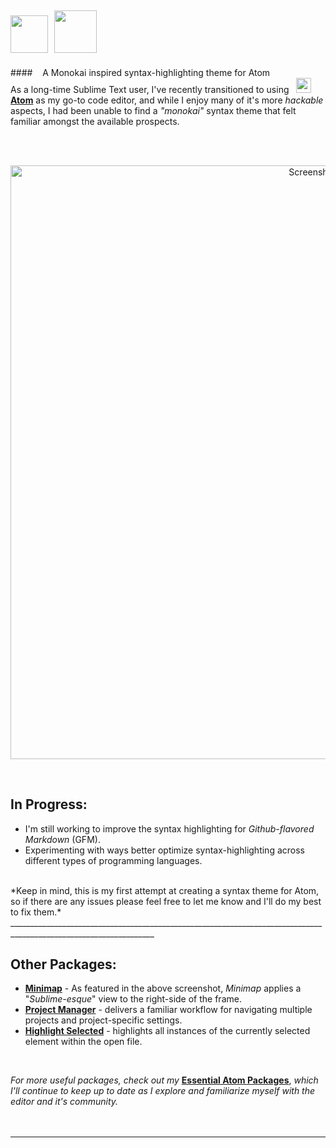 <img src="http://plainicon.com/dboard/userprod/2800_a1826/prod_thumb/plainicon.com-50183-512px-db3.png" height="60"/>&nbsp; <img src="http://i32.photobucket.com/albums/d2/therealbrettstevenson/Github/Atomic%20Monokai/atomic_zpsv0swwz0q.png" height="68"/>
------------------------------------------------------------------------------------------------------------------------
####&nbsp;&nbsp;&nbsp; A Monokai inspired syntax-highlighting theme for Atom
<br>
  As a long-time Sublime Text user, I've recently transitioned to using &nbsp; <img src="http://i32.photobucket.com/albums/d2/therealbrettstevenson/Github/Atomic%20Monokai/atom_zps8lz1oett.png" width="24" height="24"/> [**Atom**](https://atom.io/) as my go-to code editor, and while I enjoy many of it's more *hackable* aspects, I had been unable to find a *"monokai"* syntax theme that felt familiar amongst the available prospects.  

  <br><br>
    <p align="center">
    <img src="http://i32.photobucket.com/albums/d2/therealbrettstevenson/Github/Atomic%20Monokai/javaPreview_zpsnyi0po6u.png" width="950" title="Screenshot">
    </p>
<br>

## In Progress:

  * I'm still working to improve the syntax highlighting for *Github-flavored Markdown* (GFM).  
  * Experimenting with ways better optimize syntax-highlighting across different types of programming languages.    

<br>  
*Keep in mind, this is my first attempt at creating a syntax theme for Atom, so if there are any issues please feel free to let me know and I'll do my best to fix them.*  
__________________________________________________________________________________________________________________  

## Other Packages:

  * [**Minimap**](https://atom.io/packages/minimap) - As featured in the above screenshot, *Minimap* applies a "*Sublime-esque*"  view to the right-side of the frame.
  * [**Project Manager**](https://atom.io/packages/project-manager) - delivers a familiar workflow for navigating multiple projects and project-specific settings.
  * [**Highlight Selected**](https://atom.io/packages/highlight-selected) - highlights all instances of the currently selected element within the open file.

<br>  

*For more useful packages, check out my* [**Essential Atom Packages**](https://jonsn0w.github.io/projects/2016/08/22/essential-atom-packages.html), *which I'll continue to keep up to date as I explore and familiarize myself with the editor and it's community.*  
<br><br>
__________________________________________________________________________________________________________________  
